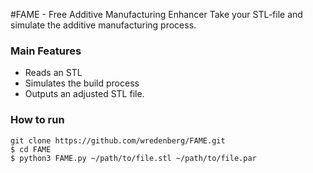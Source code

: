 #FAME - Free Additive Manufacturing Enhancer
Take your STL-file and simulate the additive manufacturing process.
### Main Features
* Reads an STL
* Simulates the build process
* Outputs an adjusted STL file.

### How to run
```
git clone https://github.com/wredenberg/FAME.git
$ cd FAME
$ python3 FAME.py ~/path/to/file.stl ~/path/to/file.par
```
